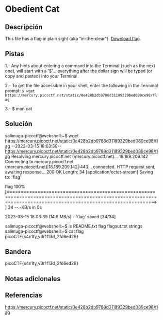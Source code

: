 # Obedient Cat

## Descripción
This file has a flag in plain sight (aka "in-the-clear"). [Download flag](https://mercury.picoctf.net/static/0e428b2db9788d31189329bed089ce98/flag).

## Pistas
1.- Any hints about entering a command into the Terminal (such as the next one), will start with a '$'... everything after the dollar sign will be typed (or copy and pasted) into your Terminal.

2.- To get the file accessible in your shell, enter the following in the Terminal prompt: `$ wget https://mercury.picoctf.net/static/0e428b2db9788d31189329bed089ce98/flag`

3.- $ man cat

## Solución
salimuga-picoctf@webshell:~$ wget https://mercury.picoctf.net/static/0e428b2db9788d31189329bed089ce98/flag
--2023-03-15 18:03:39--  https://mercury.picoctf.net/static/0e428b2db9788d31189329bed089ce98/flag
Resolving mercury.picoctf.net (mercury.picoctf.net)... 18.189.209.142
Connecting to mercury.picoctf.net (mercury.picoctf.net)|18.189.209.142|:443... connected.
HTTP request sent, awaiting response... 200 OK
Length: 34 [application/octet-stream]
Saving to: 'flag'

flag                                                                100%[=================================================================================================================================================================>]      34  --.-KB/s    in 0s      

2023-03-15 18:03:39 (14.6 MB/s) - 'flag' saved [34/34]

salimuga-picoctf@webshell:~$ ls
README.txt  flag  flagout.txt  strings
salimuga-picoctf@webshell:~$ cat flag
picoCTF{s4n1ty_v3r1f13d_2fd6ed29}

## Bandera

picoCTF{s4n1ty_v3r1f13d_2fd6ed29}

## Notas adicionales


## Referencias
https://mercury.picoctf.net/static/0e428b2db9788d31189329bed089ce98/flag